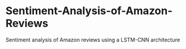 # Sentiment-Analysis-of-Amazon-Reviews
Sentiment analysis of Amazon reviews using a LSTM-CNN architecture
